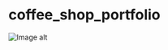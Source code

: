 # coffee_shop_portfolio
![Image alt](https://github.com/SalavatProjects/coffee_shop_portfolio/issues/1#issue-2631358122)
